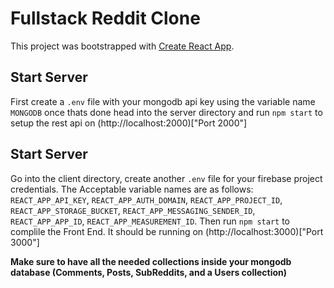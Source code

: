 # Fullstack Reddit Clone

This project was bootstrapped with [Create React App](https://github.com/facebook/create-react-app).

## Start Server

First create a `.env` file with your mongodb api key using the variable name `MONGODB` once thats done head into the server directory and run `npm start` to setup the rest api on (http://localhost:2000)["Port 2000"]

## Start Server

Go into the client directory, create another `.env` file for your firebase project credentials. The Acceptable variable names are as follows: `REACT_APP_API_KEY`, `REACT_APP_AUTH_DOMAIN`, `REACT_APP_PROJECT_ID`, `REACT_APP_STORAGE_BUCKET`, `REACT_APP_MESSAGING_SENDER_ID`, `REACT_APP_APP_ID`, `REACT_APP_MEASUREMENT_ID`. Then run `npm start` to complile the Front End. It should be running on (http://localhost:3000)["Port 3000"]


**Make sure to have all the needed collections inside your mongodb database (Comments, Posts, SubReddits, and a Users collection)**
